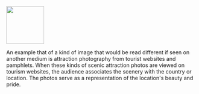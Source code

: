 
<img src="https://i.pinimg.com/originals/ce/da/ed/cedaed522ddc1eb41649c844980b4487.jpg" width="100">

<p>An example that of a kind of image that would be read different if seen on another medium is attraction photography from tourist websites and pamphlets. When these kinds of scenic attraction photos are viewed on tourism websites, the audience associates the scenery with the country or location. The photos serve as a representation of the location's beauty and pride.  </p>
